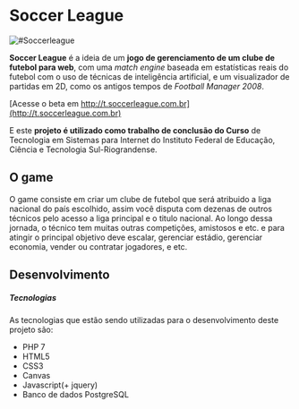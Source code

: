 # Soccer League
![#Soccerleague](http://t.soccerleague.com.br/assets/img/icon2.png)


**Soccer League** é a ideia de um **jogo de gerenciamento de um clube de futebol para web**, com uma *match engine* baseada em estatísticas reais do futebol com o uso de técnicas de inteligência artificial, e um visualizador de partidas em 2D, como os antigos tempos de *Football Manager 2008*.

[Acesse o beta em http://t.soccerleague.com.br](http://t.soccerleague.com.br)

E este **projeto é utilizado como trabalho de conclusão do Curso** de Tecnologia em Sistemas para Internet do Instituto Federal de Educação, Ciência e Tecnologia Sul-Riograndense.

## O game
O game consiste em criar um clube de futebol que será atribuido a liga nacional do país escolhido, assim você disputa com dezenas de outros técnicos pelo acesso a liga principal e o titulo nacional. Ao longo dessa jornada, o técnico tem muitas outras competições, amistosos e etc. e para atingir o principal objetivo deve escalar, gerenciar estádio, gerenciar economia, vender ou contratar jogadores, e etc.

<!-- ##### Liga (Campeonatos Nacionais)
Os campeonatos nacionais são divididos por grupos e divisões. Cada grupo contém 18 clubes e cada divisão contém *divisão anterior**2** grupos, ficando assim:

| divisões | grupos | clubes |
|----------|--------|-------|
| 1        | 1      | 18    |
| 2        | 2      | 36    |
| 3        | 4      | 72    |
| 4        | 8      | 144   |
| 5        | 16     | 288   |
| ...        | ...   | ...   |

O acesso ou a queda de divisão funciona da seguinte maneira:
+ 3 primeiros sobem para a divisão superior
+ 18º,17º,16º e 15º são rebaixados diretamente
+ 14º,13º,12º e 11º disputam playoffs onde os perdedores são rebaixados -->

## Desenvolvimento
##### Tecnologias
As tecnologias que estão sendo utilizadas para o desenvolvimento deste projeto são:
* PHP 7
* HTML5
* CSS3
* Canvas
* Javascript(+ jquery)
* Banco de dados PostgreSQL
